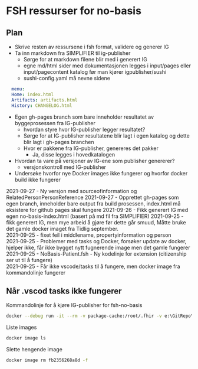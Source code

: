# FSH ressurser for no-basis

## Plan

* Skrive resten av ressursene i fsh format, validere og generer IG
* Ta inn markdown fra SIMPLIFIER til ig-publisher
  * Sørge for at markdown filene blir med i generert IG
  * egne md/html sider med dokumentasjonen legges i input/pages eller input/pagecontent katalog før man kjører igpublisher/sushi
  * sushi-config.yaml må nevne sidene

~~~ yaml
  menu:
  Home: index.html
  Artifacts: artifacts.html
  History: CHANGELOG.html
~~~

* Egen gh-pages branch som bare inneholder resultatet av byggeprosessen fra IG-publisher
  * hvordan styre hvor IG-publisher legger resultatet?
  * Sørge for at IG-publisher resultatene blir lagt i egen katalog og dette blir lagt i gh-pages branchen
  * Hvor er pakkene fra IG-publisher, genereres det pakker
    * Ja, disse legges i hovedkatalogen
* Hvordan ta vare på versjoner av IG-ene som publisher genererer?
  * versjonskontroll med IG-publisher
* Undersøke hvorfor nye Docker images ikke fungerer og hvorfor docker build ikke fungerer

2021-09-27 - Ny versjon med sourceofinformation og RelatedPersonPersonReference
2021-09-27 - Opprettet gh-pages som egen branch, inneholder bare output fra build prosessen, index.html må eksistere for github pages skal fungere
2021-09-26 - Fikk generert IG med egen no-basis-index.html (basert på md fil fra SIMPLIFIER)
2021-09-25 - fikk generert IG, men mye arbeid å gjøre før dette går smuud, Måtte bruke det gamle docker imaget fra Tidlig september.  
2021-09-25 - fixet feil i middlename, propertyinformation og person  
2021-09-25 - Problemer med tasks og Docker, forsøker update av docker, hjelper ikke, får ikke bygget nytt fugnerende image men det gamle fungerer  
2021-09-25 - NoBasis-Patient.fsh - Ny kodelinje for extension (citizenship ser ut til å fungere)  
2021-09-25 - Får ikke vscode/tasks til å fungere, men docker image fra kommandolinje fungerer  

## Når .vscod tasks ikke fungerer

Kommandolinje for å kjøre IG-publisher for fsh-no-basis

~~~bash
docker --debug run -it --rm -v package-cache:/root/.fhir -v e:\GitRepo\fsh-no-basis\master\no-basis:/data thomiz/build-pipeline publisher -ig /data/ig.ini
~~~

Liste images
~~~bash
docker image ls
~~~

Slette hengende image
~~~bash
docker image rm fb2356268a8d -f  
~~~